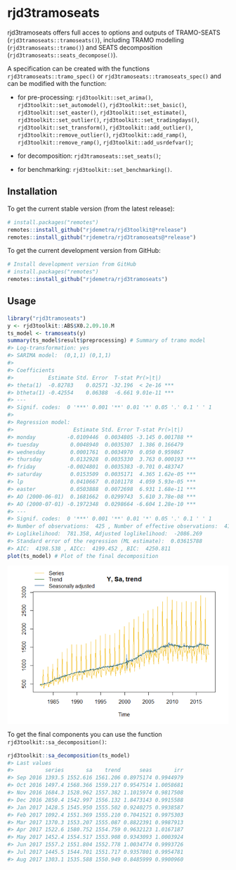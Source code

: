 
<!-- README.md is generated from README.Rmd. Please edit that file -->

# rjd3tramoseats

rjd3tramoseats offers full acces to options and outputs of TRAMO-SEATS
(`rjd3tramoseats::tramoseats()`), including TRAMO modelling
(`rjd3tramoseats::tramo()`) and SEATS decomposition
(`rjd3tramoseats::seats_decompose()`).

A specification can be created with the functions
`rjd3tramoseats::tramo_spec()` or `rjd3tramoseats::tramoseats_spec()`
and can be modified with the function:

- for pre-processing: `rjd3toolkit::set_arima()`,
  `rjd3toolkit::set_automodel()`, `rjd3toolkit::set_basic()`,
  `rjd3toolkit::set_easter()`, `rjd3toolkit::set_estimate()`,
  `rjd3toolkit::set_outlier()`, `rjd3toolkit::set_tradingdays()`,
  `rjd3toolkit::set_transform()`, `rjd3toolkit::add_outlier()`,
  `rjd3toolkit::remove_outlier()`, `rjd3toolkit::add_ramp()`,
  `rjd3toolkit::remove_ramp()`, `rjd3toolkit::add_usrdefvar()`;

- for decomposition: `rjd3tramoseats::set_seats()`;

- for benchmarking: `rjd3toolkit::set_benchmarking()`.

## Installation

To get the current stable version (from the latest release):

``` r
# install.packages("remotes")
remotes::install_github("rjdemetra/rjd3toolkit@*release")
remotes::install_github("rjdemetra/rjd3tramoseats@*release")
```

To get the current development version from GitHub:

``` r
# Install development version from GitHub
# install.packages("remotes")
remotes::install_github("rjdemetra/rjd3tramoseats")
```

## Usage

``` r
library("rjd3tramoseats")
y <- rjd3toolkit::ABS$X0.2.09.10.M
ts_model <- tramoseats(y) 
summary(ts_model$result$preprocessing) # Summary of tramo model
#> Log-transformation: yes 
#> SARIMA model:  (0,1,1) (0,1,1)
#> 
#> Coefficients
#>           Estimate Std. Error  T-stat Pr(>|t|)    
#> theta(1)  -0.82783    0.02571 -32.196  < 2e-16 ***
#> btheta(1) -0.42554    0.06388  -6.661 9.01e-11 ***
#> ---
#> Signif. codes:  0 '***' 0.001 '**' 0.01 '*' 0.05 '.' 0.1 ' ' 1
#> 
#> Regression model:
#>                   Estimate Std. Error T-stat Pr(>|t|)    
#> monday          -0.0109446  0.0034805 -3.145 0.001788 ** 
#> tuesday          0.0048940  0.0035307  1.386 0.166479    
#> wednesday        0.0001761  0.0034970  0.050 0.959867    
#> thursday         0.0132928  0.0035330  3.763 0.000193 ***
#> friday          -0.0024801  0.0035383 -0.701 0.483747    
#> saturday         0.0153509  0.0035171  4.365 1.62e-05 ***
#> lp               0.0410667  0.0101178  4.059 5.93e-05 ***
#> easter           0.0503888  0.0072698  6.931 1.68e-11 ***
#> AO (2000-06-01)  0.1681662  0.0299743  5.610 3.78e-08 ***
#> AO (2000-07-01) -0.1972348  0.0298664 -6.604 1.28e-10 ***
#> ---
#> Signif. codes:  0 '***' 0.001 '**' 0.01 '*' 0.05 '.' 0.1 ' ' 1
#> Number of observations:  425 , Number of effective observations:  412 , Number of parameters:  13 
#> Loglikelihood:  781.358, Adjusted loglikelihood:  -2086.269
#> Standard error of the regression (ML estimate):  0.03615788 
#> AIC:  4198.538 , AICc:  4199.452 , BIC:  4250.811
plot(ts_model) # Plot of the final decomposition
```

<img src="man/figures/README-ts-final-1.png" style="display: block; margin: auto;" />

To get the final components you can use the function
`rjd3toolkit::sa_decomposition()`:

``` r
rjd3toolkit::sa_decomposition(ts_model)
#> Last values
#>          series       sa    trend      seas       irr
#> Sep 2016 1393.5 1552.616 1561.206 0.8975174 0.9944979
#> Oct 2016 1497.4 1568.366 1559.217 0.9547514 1.0058681
#> Nov 2016 1684.3 1528.962 1557.382 1.1015974 0.9817508
#> Dec 2016 2850.4 1542.997 1556.132 1.8473143 0.9915588
#> Jan 2017 1428.5 1545.950 1555.502 0.9240275 0.9938587
#> Feb 2017 1092.4 1551.369 1555.210 0.7041521 0.9975303
#> Mar 2017 1370.3 1553.207 1555.087 0.8822391 0.9987913
#> Apr 2017 1522.6 1580.752 1554.759 0.9632123 1.0167187
#> May 2017 1452.4 1554.517 1553.908 0.9343093 1.0003924
#> Jun 2017 1557.2 1551.804 1552.778 1.0034774 0.9993726
#> Jul 2017 1445.5 1544.701 1551.717 0.9357801 0.9954781
#> Aug 2017 1303.1 1535.588 1550.949 0.8485999 0.9900960
```
